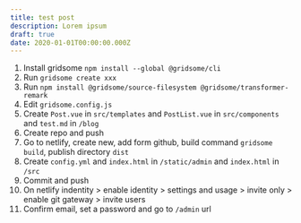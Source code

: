 ```yaml
---
title: test post
description: Lorem ipsum
draft: true
date: 2020-01-01T00:00:00.000Z
---
```

1. Install gridsome `npm install --global @gridsome/cli`
2. Run `gridsome create xxx`
3. Run `npm install @gridsome/source-filesystem @gridsome/transformer-remark`
4. Edit `gridsome.config.js`
4. Create `Post.vue` in `src/templates` and `PostList.vue` in `src/components` and `test.md` in `/blog`
5. Create repo and push
6. Go to netlify, create new, add form github, build command `gridsome build`, publish directory `dist`
7. Create `config.yml` and `index.html` in `/static/admin` and `index.html` in `/src`
8. Commit and push
9. On netlify indentity > enable identity > settings and usage > invite only 
                                                               > enable git gateway
                        > invite users
10. Confirm email, set a password and go to `/admin` url